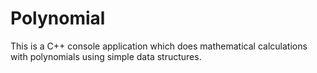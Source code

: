# Polynomial
This is a C++ console application which does mathematical calculations with polynomials using simple data structures.
